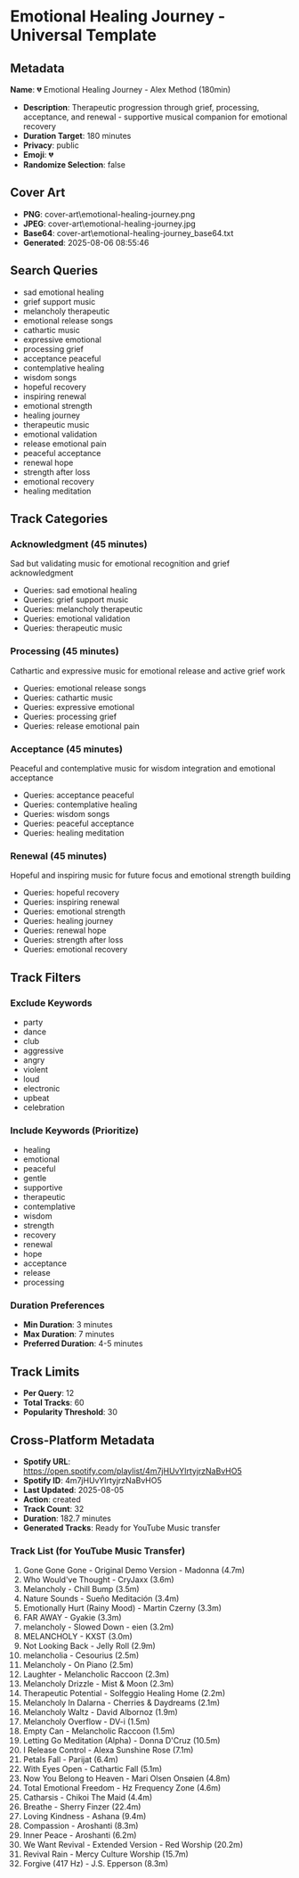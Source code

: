 # Emotional Healing Journey - Universal Template

## Metadata

**Name**: 💔 Emotional Healing Journey - Alex Method (180min)
- **Description**: Therapeutic progression through grief, processing, acceptance, and renewal - supportive musical companion for emotional recovery
- **Duration Target**: 180 minutes
- **Privacy**: public
- **Emoji**: 💔
- **Randomize Selection**: false


## Cover Art
- **PNG**: cover-art\emotional-healing-journey.png
- **JPEG**: cover-art\emotional-healing-journey.jpg
- **Base64**: cover-art\emotional-healing-journey_base64.txt
- **Generated**: 2025-08-06 08:55:46

## Search Queries
- sad emotional healing
- grief support music
- melancholy therapeutic
- emotional release songs
- cathartic music
- expressive emotional
- processing grief
- acceptance peaceful
- contemplative healing
- wisdom songs
- hopeful recovery
- inspiring renewal
- emotional strength
- healing journey
- therapeutic music
- emotional validation
- release emotional pain
- peaceful acceptance
- renewal hope
- strength after loss
- emotional recovery
- healing meditation

## Track Categories
### Acknowledgment (45 minutes)
Sad but validating music for emotional recognition and grief acknowledgment
- Queries: sad emotional healing
- Queries: grief support music
- Queries: melancholy therapeutic
- Queries: emotional validation
- Queries: therapeutic music

### Processing (45 minutes)
Cathartic and expressive music for emotional release and active grief work
- Queries: emotional release songs
- Queries: cathartic music
- Queries: expressive emotional
- Queries: processing grief
- Queries: release emotional pain

### Acceptance (45 minutes)
Peaceful and contemplative music for wisdom integration and emotional acceptance
- Queries: acceptance peaceful
- Queries: contemplative healing
- Queries: wisdom songs
- Queries: peaceful acceptance
- Queries: healing meditation

### Renewal (45 minutes)
Hopeful and inspiring music for future focus and emotional strength building
- Queries: hopeful recovery
- Queries: inspiring renewal
- Queries: emotional strength
- Queries: healing journey
- Queries: renewal hope
- Queries: strength after loss
- Queries: emotional recovery

## Track Filters
### Exclude Keywords
- party
- dance
- club
- aggressive
- angry
- violent
- loud
- electronic
- upbeat
- celebration

### Include Keywords (Prioritize)
- healing
- emotional
- peaceful
- gentle
- supportive
- therapeutic
- contemplative
- wisdom
- strength
- recovery
- renewal
- hope
- acceptance
- release
- processing

### Duration Preferences
- **Min Duration**: 3 minutes
- **Max Duration**: 7 minutes
- **Preferred Duration**: 4-5 minutes

## Track Limits
- **Per Query**: 12
- **Total Tracks**: 60
- **Popularity Threshold**: 30


## Cross-Platform Metadata
- **Spotify URL**: https://open.spotify.com/playlist/4m7jHUvYIrtyjrzNaBvHO5
- **Spotify ID**: 4m7jHUvYIrtyjrzNaBvHO5
- **Last Updated**: 2025-08-05
- **Action**: created
- **Track Count**: 32
- **Duration**: 182.7 minutes
- **Generated Tracks**: Ready for YouTube Music transfer

### Track List (for YouTube Music Transfer)
 1. Gone Gone Gone - Original Demo Version - Madonna (4.7m)
 2. Who Would've Thought - CryJaxx (3.6m)
 3. Melancholy - Chill Bump (3.5m)
 4. Nature Sounds - Sueño Meditación (3.4m)
 5. Emotionally Hurt (Rainy Mood) - Martin Czerny (3.3m)
 6. FAR AWAY - Gyakie (3.3m)
 7. melancholy - Slowed Down - eien (3.2m)
 8. MELANCHOLY - KXST (3.0m)
 9. Not Looking Back - Jelly Roll (2.9m)
10. melancholia - Cesourius (2.5m)
11. Melancholy - On Piano (2.5m)
12. Laughter - Melancholic Raccoon (2.3m)
13. Melancholy Drizzle - Mist & Moon (2.3m)
14. Therapeutic Potential - Solfeggio Healing Home (2.2m)
15. Melancholy In Dalarna - Cherries & Daydreams (2.1m)
16. Melancholy Waltz - David Albornoz (1.9m)
17. Melancholy Overflow - DV-i (1.5m)
18. Empty Can - Melancholic Raccoon (1.5m)
19. Letting Go Meditation (Alpha) - Donna D'Cruz (10.5m)
20. I Release Control - Alexa Sunshine Rose (7.1m)
21. Petals Fall - Parijat (6.4m)
22. With Eyes Open - Cathartic Fall (5.1m)
23. Now You Belong to Heaven - Mari Olsen Onsøien (4.8m)
24. Total Emotional Freedom - Hz Frequency Zone (4.6m)
25. Catharsis - Chikoi The Maid (4.4m)
26. Breathe - Sherry Finzer (22.4m)
27. Loving Kindness - Ashana (9.4m)
28. Compassion - Aroshanti (8.3m)
29. Inner Peace - Aroshanti (6.2m)
30. We Want Revival - Extended Version - Red Worship (20.2m)
31. Revival Rain - Mercy Culture Worship (15.7m)
32. Forgive (417 Hz) - J.S. Epperson (8.3m)
